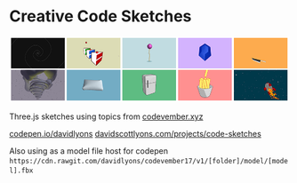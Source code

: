 # Creative Code Sketches

![screenshot](thumbnail.png)

Three.js sketches using topics from [codevember.xyz](http://codevember.xyz/)

[codepen.io/davidlyons](https://codepen.io/davidlyons/)
[davidscottlyons.com/projects/code-sketches](http://davidscottlyons.com/projects/code-sketches)

Also using as a model file host for codepen
`https://cdn.rawgit.com/davidlyons/codevember17/v1/[folder]/model/[model].fbx`
